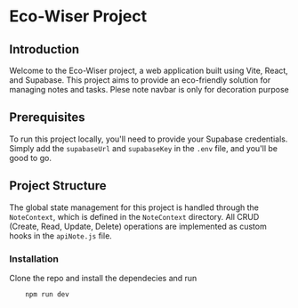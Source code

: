 # Eco-Wiser Project

## Introduction

Welcome to the Eco-Wiser project, a web application built using Vite, React, and Supabase. This project aims to provide an eco-friendly solution for managing notes and tasks. Plese note navbar is only for decoration purpose

## Prerequisites

To run this project locally, you'll need to provide your Supabase credentials. Simply add the `supabaseUrl` and `supabaseKey` in the `.env` file, and you'll be good to go.

## Project Structure

The global state management for this project is handled through the `NoteContext`, which is defined in the `NoteContext` directory. All CRUD (Create, Read, Update, Delete) operations are implemented as custom hooks in the `apiNote.js` file.

### Installation

Clone the repo and install the dependecies and run

```bash
    npm run dev
```
